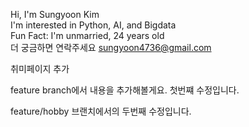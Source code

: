 Hi, I'm Sungyoon Kim  
I'm interested in Python, AI, and Bigdata  
Fun Fact: I'm unmarried, 24 years old  
더 궁금하면 연락주세요 sungyoon4736@gmail.com

취미페이지 추가

feature branch에서 내용을 추가해볼게요.
첫번쨰 수정입니다.

feature/hobby 브랜치에서의 두번째 수정입니다.